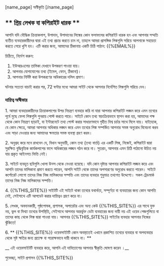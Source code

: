 [name_page] অস্বীকৃতি [/name_page]

## ** প্রিয় লেখক বা কপিরাইট ধারক **

আপনি যদি বৌদ্ধিক ক্রিয়াকলাপ, উপাদান, উপাদানের লিঙ্কের কোন ফলাফলের কপিরাইট ধারক হন এবং আপনার সম্মতি ব্যতীত ব্যবহারকারীদের দ্বারা এই তথ্য প্রচার করতে চান না, তাহলে আমরা প্রাসঙ্গিক লিঙ্কগুলি সরিয়ে আপনাকে সহায়তা করতে পেরে খুশি হব। এটি করার জন্য, আমাদের ঠিকানায় একটি চিঠি পাঠান: {{%EMAIL%}}

চিঠিতে, নির্দেশ করুন:

1. ইউআরএলের তালিকা যেখানে উপকরণ পাওয়া যায়।
2. আপনার যোগাযোগের তথ্য (ইমেল, ফোন, ঠিকানা)।
3. আপনার নির্দিষ্ট করা উপকরণের অধিকারের দলিল প্রমাণ।

ঘটনার সত্যতা যাচাই করার পর, 72 ঘণ্টার মধ্যে আমরা সাইট থেকে আপনার নির্দেশিত লিঙ্কগুলি সরিয়ে দেব।

### দায়িত্ব অস্বীকার

1\. আমরা ব্যবহারকারীদের ক্রিয়াকলাপের উপর নিয়ন্ত্রণ ব্যবহার করি না যারা আপনার কপিরাইট লঙ্ঘন করে এমন তথ্যের পূর্বে মুছে ফেলা লিঙ্কগুলি পুনরায় পোস্ট করতে পারে। সাইটে কোন তথ্য স্বয়ংক্রিয়ভাবে স্থাপন করা হয়, আমাদের পক্ষ থেকে কোন নিয়ন্ত্রণ ছাড়াই, যা ইন্টারনেটে তথ্য পোস্ট করার সাধারণভাবে গৃহীত বিশ্ব চর্চার সাথে মিলে যায়। যাইহোক, যে কোন ক্ষেত্রে, আমরা আপনার অধিকার লঙ্ঘন করে এমন তথ্যের লিঙ্ক সম্পর্কিত আপনার সমস্ত অনুরোধ বিবেচনা করব এবং সাড়া দেওয়ার জন্য আমাদের ক্ষমতার সমস্ত ব্যবস্থা গ্রহণ করব।

2\. অনুগ্রহ করে মনে রাখবেন যে, বিধান অনুযায়ী, কোন তথ্য (তথ্য বার্তা) এর একটি লিঙ্ক, নিজেই, কপিরাইট দ্বারা সুরক্ষিত বুদ্ধিবৃত্তিক কার্যকলাপের ফলে অধিকারের লঙ্ঘন গঠন করে না। সুতরাং, আপনার এমন চিঠি পাঠানো উচিত নয় যার প্রকৃত আইনগত ভিত্তি নেই।

3\. সাইটে ব্যবহৃত ছবিগুলি খোলা উত্স থেকে নেওয়া হয়েছে। যদি কোন দৃষ্টান্ত আপনার কপিরাইট লঙ্ঘন করে এবং আপনি তাদের মালিকানা প্রমাণ করতে পারেন, আপনি সাইট থেকে তাদের অপসারণের অনুরোধ করতে পারেন। সাইটে কর্পোরেট লোগো তাদের নিজ নিজ মালিকদের সম্পত্তি এবং তাদের ব্যবহার শুধুমাত্র তথ্যগত উদ্দেশ্যে। সকল ট্রেডমার্ক তাদের নিজ নিজ মালিকদের সম্পত্তি।

4\. {{%THIS_SITE%}} সাইটটি এই সাইটে থাকা তথ্যের যথার্থতা, সম্পূর্ণতা বা ব্যবহারের জন্য কোন আপত্তি নেই, সেইসাথে এটি আপডেট করার দায়িত্বও গ্রহণ করে না।

5\. লেখক, অবদানকারী, পৃষ্ঠপোষক, প্রশাসক, অপারেটর এবং অন্য কেউ {{%THIS_SITE%}} এর সাথে যুক্ত নয়, ভুল বা মিথ্যা তথ্যের উপস্থিতি, সেইসাথে আপনার অন্তর্ভুক্ত ডেটা ব্যবহারের জন্য দায়ী নয় এই ওয়েব পেজগুলিতে বা তাদের কাছ থেকে লিঙ্ক দ্বারা পাওয়া যায়। আপনার {{%THIS_SITE%}} সাইটের ব্যবহার আপনার নিজের ঝুঁকিতে!

6\. ** {{%THIS_SITE%}} ওয়েবসাইটটি কোন অবস্থাতেই এখানে প্রকাশিত তথ্যের ব্যবহার বা অপব্যবহার থেকে সৃষ্ট ক্ষতির জন্য প্রত্যক্ষ বা পরোক্ষভাবে দায়ী থাকবে না। **

__ এই ওয়েবসাইটটি ব্যবহার করে, আপনি এই দাবিত্যাগের আপনার স্বীকৃতি ঘোষণা করেন ।__

শুভেচ্ছা, সাইট প্রশাসন {{%THIS_SITE%}}

<style>
li.bf-breadcrumb-item.bf-breadcrumb-end {
    display: none !important;
}
</style>